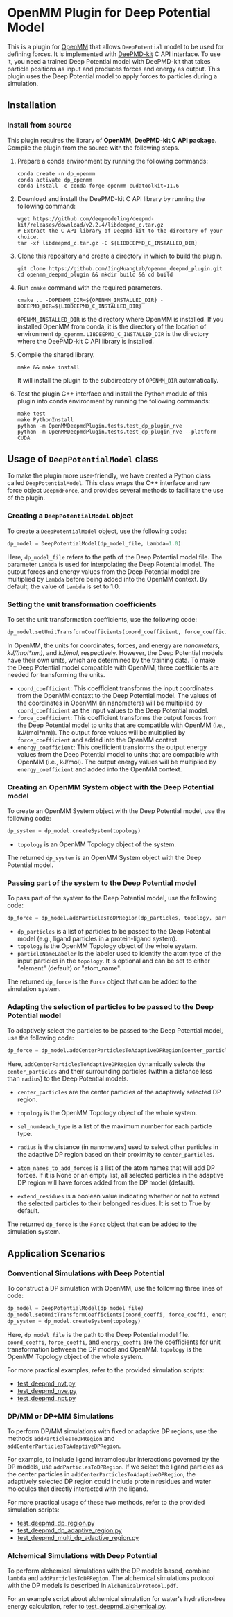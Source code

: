 # OpenMM Plugin for Deep Potential Model


This is a plugin for [OpenMM](http://openmm.org) that allows `DeepPotential` model
to be used for defining forces.
It is implemented with [DeePMD-kit](https://github.com/deepmodeling/deepmd-kit) C API interface.
To use it, you need a trained Deep Potential model with DeePMD-kit that takes particle positions as input and produces forces and energy as output. 
This plugin uses the Deep Potential model to apply forces to particles during a simulation.

## Installation

### Install from source
This plugin requires the library of **OpenMM**, **DeePMD-kit C API package**. 
Compile the plugin from the source with the following steps.


1. Prepare a conda environment by running the following commands:
   ```
   conda create -n dp_openmm
   conda activate dp_openmm
   conda install -c conda-forge openmm cudatoolkit=11.6
   ```

2. Download and install the DeePMD-kit C API library by running the following command:
   ```shell
   wget https://github.com/deepmodeling/deepmd-kit/releases/download/v2.2.4/libdeepmd_c.tar.gz
   # Extract the C API library of Deepmd-kit to the directory of your choice.
   tar -xf libdeepmd_c.tar.gz -C ${LIBDEEPMD_C_INSTALLED_DIR}
   ```

3. Clone this repository and create a directory in which to build the plugin.
   ```shell
   git clone https://github.com/JingHuangLab/openmm_deepmd_plugin.git
   cd openmm_deepmd_plugin && mkdir build && cd build
   ```

4. Run `cmake` command with the required parameters.
   ```shell
   cmake .. -DOPENMM_DIR=${OPENMM_INSTALLED_DIR} -DDEEPMD_DIR=${LIBDEEPMD_C_INSTALLED_DIR}
   ```
   `OPENMM_INSTALLED_DIR` is the directory where OpenMM is installed.
   If you installed OpenMM from conda, it is the directory of the location of environment `dp_openmm`.
   `LIBDEEPMD_C_INSTALLED_DIR` is the directory where the DeePMD-kit C API library is installed.

5. Compile the shared library.
   ```shell
   make && make install
   ```
   It will install the plugin to the subdirectory of `OPENMM_DIR` automatically.

6. Test the plugin C++ interface and install the Python module of this plugin into conda environment by running the following commands:
   ```shell
   make test
   make PythonInstall
   python -m OpenMMDeepmdPlugin.tests.test_dp_plugin_nve
   python -m OpenMMDeepmdPlugin.tests.test_dp_plugin_nve --platform CUDA
   ```


## Usage of `DeepPotentialModel` class

To make the plugin more user-friendly, we have created a Python class called `DeepPotentialModel`. 
This class wraps the C++ interface and raw force object `DeepmdForce`, and provides several methods to facilitate the use of the plugin.

### Creating a `DeepPotentialModel` object
To create a `DeepPotentialModel` object, use the following code:

```python
dp_model = DeepPotentialModel(dp_model_file, Lambda=1.0)
```

Here, `dp_model_file` refers to the path of the Deep Potential model file. 
The parameter `Lambda` is used for interpolating the Deep Potential model. 
The output forces and energy values from the Deep Potential model are multiplied by `Lambda` before being added into the OpenMM context. 
By default, the value of `Lambda` is set to 1.0.


### Setting the unit transformation coefficients
To set the unit transformation coefficients, use the following code:

```python
dp_model.setUnitTransformCoefficients(coord_coefficient, force_coefficient, energy_coefficient)
```

In OpenMM, the units for coordinates, forces, and energy are *nanometers*, *kJ/(mol\*nm)*, and *kJ/mol*, respectively. However, the Deep Potential models have their own units, which are determined by the training data. To make the Deep Potential model compatible with OpenMM, three coefficients are needed for transforming the units.

- `coord_coefficient`: This coefficient transforms the input coordinates from the OpenMM context to the Deep Potential model. The values of the coordinates in OpenMM (in nanometers) will be multiplied by `coord_coefficient` as the input values to the Deep Potential model.
- `force_coefficient`: This coefficient transforms the output forces from the Deep Potential model to units that are compatible with OpenMM (i.e., kJ/(mol\*nm)). The output force values will be multiplied by `force_coefficient` and added into the OpenMM context.
- `energy_coefficient`: This coefficient transforms the output energy values from the Deep Potential model to units that are compatible with OpenMM (i.e., kJ/mol). The output energy values will be multiplied by `energy_coefficient` and added into the OpenMM context.


### Creating an OpenMM System object with the Deep Potential model

To create an OpenMM System object with the Deep Potential model, use the following code:

```python
dp_system = dp_model.createSystem(topology)
```

- `topology` is an OpenMM Topology object of the system. 

The returned `dp_system` is an OpenMM System object with the Deep Potential model.

### Passing part of the system to the Deep Potential model

To pass part of the system to the Deep Potential model, use the following code:

```python
dp_force = dp_model.addParticlesToDPRegion(dp_particles, topology, particleNameLabeler="element")
```

- `dp_particles` is a list of particles to be passed to the Deep Potential model (e.g., ligand particles in a protein-ligand system). 
- `topology` is the OpenMM Topology object of the whole system. 
- `particleNameLabeler` is the labeler used to identify the atom type of the input particles in the `topology`. It is optional and can be set to either "element" (default) or "atom_name".

The returned `dp_force` is the `Force` object that can be added to the simulation system.

### Adapting the selection of particles to be passed to the Deep Potential model

To adaptively select the particles to be passed to the Deep Potential model, use the following code:

```python
dp_force = dp_model.addCenterParticlesToAdaptiveDPRegion(center_particles, topology, sel_num4each_type=None, radius=0.35, atom_names_to_add_forces=None, extend_residues=True)
```

Here, `addCenterParticlesToAdaptiveDPRegion` dynamically selects the `center_particles` and their surrounding particles (within a distance less than `radius`) to the Deep Potential models.

- `center_particles` are the center particles of the adaptively selected DP region. 
- `topology` is the OpenMM Topology object of the whole system. 
- `sel_num4each_type` is a list of the maximum number for each particle type. 
- `radius` is the distance (in nanometers) used to select other particles in the adaptive DP region based on their proximity to `center_particles`. 

- `atom_names_to_add_forces` is a list of the atom names that will add DP forces. If it is None or an empty list, all selected particles in the adaptive DP region will have forces added from the DP model (default).

- `extend_residues` is a boolean value indicating whether or not to extend the selected particles to their belonged residues. It is set to True by default.

The returned `dp_force` is the `Force` object that can be added to the simulation system. 


## Application Scenarios

### Conventional Simulations with Deep Potential

To construct a DP simulation with OpenMM, use the following three lines of code:

```python
dp_model = DeepPotentialModel(dp_model_file)
dp_model.setUnitTransformCoefficients(coord_coeffi, force_coeffi, energy_coeffi)
dp_system = dp_model.createSystem(topology)
```

Here, `dp_model_file` is the path to the Deep Potential model file. `coord_coeffi`, `force_coeffi`, and `energy_coeffi` are the coefficients for unit transformation between the DP model and OpenMM. `topology` is the OpenMM Topology object of the whole system.

For more practical examples, refer to the provided simulation scripts:
- [test_deepmd_nvt.py](./python/tests/test_deepmd_nvt.py)
- [test_deepmd_nve.py](./python/tests/test_deepmd_nve.py)
- [test_deepmd_npt.py](./python/tests/test_deepmd_npt.py)

### DP/MM or DP+MM Simulations

To perform DP/MM simulations with fixed or adaptive DP regions, use the methods `addParticlesToDPRegion` and `addCenterParticlesToAdaptiveDPRegion`.

For example, to include ligand intramolecular interactions governed by the DP models, use `addParticlesToDPRegion`. 
If we select the ligand particles as the center particles in `addCenterParticlesToAdaptiveDPRegion`, 
the adaptively selected DP region could include protein residues and water molecules that directly interacted with the ligand.

For more practical usage of these two methods, refer to the provided simulation scripts:
- [test_deepmd_dp_region.py](./python/tests/test_deepmd_dp_region.py)
- [test_deepmd_dp_adaptive_region.py](./python/tests/test_deepmd_dp_adaptive_region.py)
- [test_deepmd_multi_dp_adaptive_region.py](./python/tests/test_deepmd_multi_dp_adaptive_region.py)

### Alchemical Simulations with Deep Potential

To perform alchemical simulations with the DP models based, combine `lambda` and `addParticlesToDPRegion`. 
The alchemical simulations protocol with the DP models is described in `AlchemicalProtocol.pdf`.

For an example script about alchemical simulation for water's hydration-free energy calculation, refer to [test_deepmd_alchemical.py](./python/tests/test_deepmd_alchemical.py).

